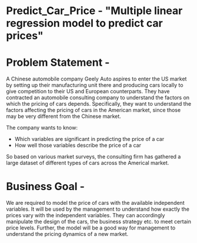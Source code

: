 # Predict_Car_Price  -  "Multiple linear regression model to predict car prices"

Problem Statement -
==================
A Chinese automobile company Geely Auto aspires to enter the US market by setting up their manufacturing unit there and producing cars 
locally to give competition to their US and European counterparts. 
They have contracted an automobile consulting company to understand the factors on which the pricing of cars depends. 
Specifically, they want to understand the factors affecting the pricing of cars in the American market, since those may be very different
from the Chinese market. 

The company wants to know:
- Which variables are significant in predicting the price of a car
- How well those variables describe the price of a car

So based on various market surveys, the consulting firm has gathered a large dataset of different types of cars across the Americal market. 

Business Goal  -
==============

We are required to model the price of cars with the available independent variables. It will be used by the management to understand how 
exactly the prices vary with the independent variables. They can accordingly manipulate the design of the cars, the business strategy etc.
to meet certain price levels. Further, the model will be a good way for management to understand the pricing dynamics of a new market. 

